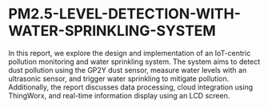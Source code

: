 # PM2.5-LEVEL-DETECTION-WITH-WATER-SPRINKLING-SYSTEM

In this report, we explore the design and implementation of an IoT-centric pollution monitoring and water sprinkling system. The system aims to detect dust pollution using the GP2Y dust sensor, measure water levels with an ultrasonic sensor, and trigger water sprinkling to mitigate pollution. Additionally, the report discusses data processing, cloud integration using ThingWorx, and real-time information display using an LCD screen. 
